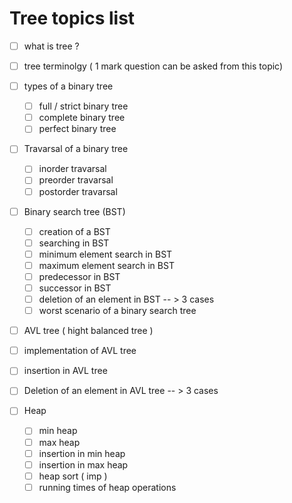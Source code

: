 # Tree topics list

- [ ] what is tree ?
- [ ] tree terminolgy ( 1 mark question can be asked from this topic)

- [ ] types of a binary tree
  - [ ] full / strict binary tree
  - [ ] complete binary tree
  - [ ] perfect binary tree

- [ ] Travarsal of a binary tree
  - [ ] inorder travarsal
  - [ ] preorder travarsal
  - [ ] postorder travarsal

- [ ] Binary search tree (BST)
  - [ ] creation of a BST
  - [ ] searching in BST
  - [ ] minimum element search in BST
  - [ ] maximum element search in BST
  - [ ] predecessor in BST
  - [ ] successor in BST
  - [ ] deletion of an element in BST -- > 3 cases
  - [ ] worst scenario of a binary search tree
  
 - [ ] AVL tree ( hight balanced tree )
 - [ ] implementation of AVL tree
 - [ ] insertion in AVL tree
 - [ ] Deletion of an element in AVL tree -- > 3 cases

- [ ] Heap
  - [ ] min heap
  - [ ] max heap
  - [ ] insertion in min heap
  - [ ] insertion in max heap
  - [ ] heap sort ( imp )
  - [ ] running times of heap operations
